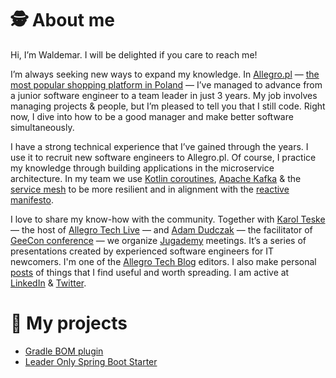 🕵️ About me
===
Hi, I’m Waldemar. I will be delighted if you care to reach me! 

I’m always seeking new ways to expand my knowledge. In [Allegro.pl] — [the most popular shopping platform in Poland](https://about.allegro.eu/who-we-are/at-a-glance)
— I’ve managed to advance from a junior software engineer to a team leader in just 3 years. 
My job involves managing projects & people, but I’m pleased to tell you that I still code. Right now, I dive into how to be a good manager and make better software simultaneously.

I have a strong technical experience that I’ve gained through the years. I use it to recruit new software engineers to Allegro.pl. 
Of course, I practice my knowledge through building applications in the microservice architecture. 
In my team we use [Kotlin coroutines], [Apache Kafka] & the [service mesh] to be more resilient and in alignment with the [reactive manifesto].

I love to share my know-how with the community. Together with [Karol Teske] — the host of [Allegro Tech Live] — and [Adam Dudczak] — the facilitator of [GeeCon conference] — we organize [Jugademy] meetings. 
It’s a series of presentations created by experienced software engineers for IT newcomers. I'm one of the [Allegro Tech Blog] editors. 
I also make personal [posts] of things that I find useful and worth spreading. I am active at [LinkedIn] & [Twitter].

🤖 My projects
===

- [Gradle BOM plugin]
- [Leader Only Spring Boot Starter]

[Allegro.pl]: https://allegro.pl/
[Kotlin coroutines]: https://kotlinlang.org/docs/coroutines-overview.html
[Apache Kafka]: https://kafka.apache.org/
[service mesh]: https://github.com/allegro/envoy
[Karol Teske]: https://www.linkedin.com/in/karol-teske/
[Adam Dudczak]: https://twitter.com/maneo
[GeeCon conference]: https://geecon.org/
[Jugademy]: https://jugademy.github.io/
[posts]: https://blog.wpanas.eu/
[LinkedIn]: https://www.linkedin.com/in/w-panas/
[Twitter]: https://twitter.com/PanasWaldemar
[reactive manifesto]: https://www.reactivemanifesto.org/
[Allegro Tech Live]: https://www.meetup.com/pl-PL/allegrotech/events/past/
[Allegro Tech Blog]: https://blog.allegro.tech/
[Gradle BOM plugin]: https://github.com/gradle-bom/gradle-bom-generator-plugin
[Leader Only Spring Boot Starter]: https://github.com/allegro/leader-only-spring-boot-starter

